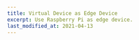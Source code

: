 ```yaml
---
title: Virtual Device as Edge Device
excerpt: Use Raspberry Pi as edge device.
last_modified_at: 2021-04-13
---
```

